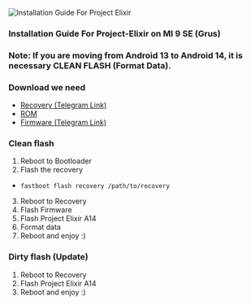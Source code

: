 ![Installation Guide For Project Elixir](https://i.imgur.com/42LxtAl.png)

### Installation Guide For Project-Elixir on MI 9 SE (Grus)

###  **Note:** If you are moving from Android 13 to Android 14, it is necessary CLEAN FLASH (Format Data).

### Download we need
- [Recovery (Telegram Link)](https://t.me/SakuraRomChat/2303)
- [ROM](https://projectelixiros.com/download)
- [Firmware (Telegram Link)](https://t.me/SakuraRomChat/2334)

### Clean flash
1. Reboot to Bootloader
2. Flash the recovery
- ```fastboot flash recovery /path/to/recovery```
3. Reboot to Recovery
4. Flash Firmware
5. Flash Project Elixir A14
6. Format data
7. Reboot and enjoy :)

### Dirty flash (Update)
1. Reboot to Recovery
2. Flash Project Elixir A14
3. Reboot and enjoy :)
